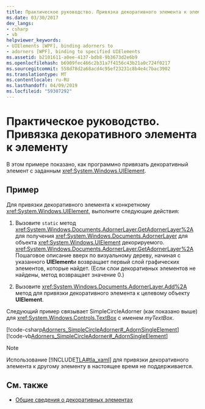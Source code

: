```yaml
---
title: Практическое руководство. Привязка декоративного элемента к элементу
ms.date: 03/30/2017
dev_langs:
- csharp
- vb
helpviewer_keywords:
- UIElements [WPF], binding adorners to
- adorners [WPF], binding to specified UIElements
ms.assetid: b2101611-a0ee-4137-bdb8-9b3673d2e6b9
ms.openlocfilehash: b6909fec466c2b31a7f4156c43b21a0c724f0217
ms.sourcegitcommit: 558d78d2a68acd4c95ef23231c8b4e4c7bac3902
ms.translationtype: MT
ms.contentlocale: ru-RU
ms.lasthandoff: 04/09/2019
ms.locfileid: "59307292"
---
```

# <a name="how-to-bind-an-adorner-to-an-element"></a>Практическое руководство. Привязка декоративного элемента к элементу
В этом примере показано, как программно привязать декоративный элемент с заданным <xref:System.Windows.UIElement>.  
  
## <a name="example"></a>Пример  
 Для привязки декоративного элемента к конкретному <xref:System.Windows.UIElement>, выполните следующие действия:  
  
1. Вызовите `static` метод <xref:System.Windows.Documents.AdornerLayer.GetAdornerLayer%2A> для получения <xref:System.Windows.Documents.AdornerLayer> для объекта <xref:System.Windows.UIElement> декорируемого. <xref:System.Windows.Documents.AdornerLayer.GetAdornerLayer%2A> Пошаговое описание вверх по визуальному дереву, начиная с указанного **UIElement**и возвращает первый слой графических элементов, которые найдет. (Если слои декоративных элементов не найдены, метод возвращает значение 0.)  
  
2. Вызовите <xref:System.Windows.Documents.AdornerLayer.Add%2A> метод для привязки декоративного элемента к целевому объекту **UIElement**.  
  
 Следующий пример связывает SimpleCircleAdorner (как показано выше) для <xref:System.Windows.Controls.TextBox> с именем *myTextBox*.  
  
 [!code-csharp[Adorners_SimpleCircleAdorner#_AdornSingleElement](~/samples/snippets/csharp/VS_Snippets_Wpf/Adorners_SimpleCircleAdorner/CSharp/Window1.xaml.cs#_adornsingleelement)]
 [!code-vb[Adorners_SimpleCircleAdorner#_AdornSingleElement](~/samples/snippets/visualbasic/VS_Snippets_Wpf/Adorners_SimpleCircleAdorner/VisualBasic/Window1.xaml.vb#_adornsingleelement)]  
  
> [!NOTE]
>  Использование [!INCLUDE[TLA#tla_xaml](../../../../includes/tlasharptla-xaml-md.md)] для привязки декоративного элемента к другому элементу в настоящее время не поддерживается.  
  
## <a name="see-also"></a>См. также

- [Общие сведения о декоративных элементах](adorners-overview.md)
